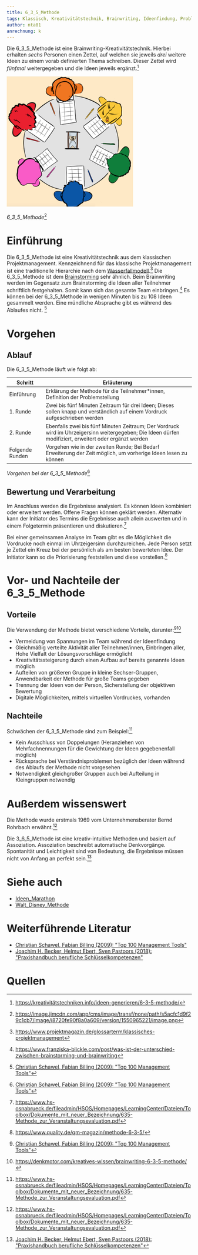 ```yaml
---
title: 6_3_5_Methode
tags: Klassisch, Kreativitätstechnik, Brainwriting, Ideenfindung, Problemlösung
author: nta01
anrechnung: k 
---
```


Die 6_3_5_Methode ist eine Brainwriting-Kreativitätstechnik. Hierbei erhalten *sechs* Personen einen Zettel, auf welchen sie jeweils *drei* weitere Ideen zu einem vorab definierten Thema schreiben. Dieser Zettel wird *fünfmal* weitergegeben und die Ideen jeweils ergänzt.[^1]

![Abbildung](6_3_5_Methode/Bild1.png)

*6_3_5_Methode*[^3]

# Einführung

Die 6_3_5_Methode ist eine Kreativitätstechnik aus dem klassischen Projektmanagement. Kennzeichnend für das klassische Projektmanagement ist eine traditionelle Hierarchie nach dem [Wasserfallmodell](https://www.ionos.de/digitalguide/websites/web-entwicklung/wasserfallmodell/).[^9]
Die 6_3_5_Methode ist dem [Brainstorming](https://en.wiktionary.org/wiki/brainstorming) sehr ähnlich. Beim Brainwriting werden im Gegensatz zum Brainstorming die Ideen aller Teilnehmer schriftlich festgehalten. Somit kann sich das gesamte Team einbringen.[^8] Es können bei der 6_3_5_Methode in wenigen Minuten bis zu 108 Ideen gesammelt werden. Eine mündliche Absprache gibt es während des Ablaufes nicht. [^2]

# Vorgehen

## Ablauf

Die 6_3_5_Methode läuft wie folgt ab:

| Schritt   | Erläuterung | 
| ------------- | ------------- |
| Einführung  | Erklärung der Methode für die Teilnehmer*innen, Definition der Problemstellung  |
| 1. Runde  | Zwei bis fünf Minuten Zeitraum für drei Ideen; Dieses sollen knapp und verständlich auf einem Vordruck aufgeschrieben werden  |
| 2. Runde  | Ebenfalls zwei bis fünf Minuten Zeitraum; Der Vordruck wird im Uhrzeigersinn weitergegeben; Die Ideen dürfen modifiziert, erweitert oder ergänzt werden|
| Folgende Runden| Vorgehen wie in der zweiten Runde; Bei Bedarf Erweiterung der Zeit möglich, um vorherige Ideen lesen zu können |

*Vorgehen bei der 6_3_5_Methode*[^2]

## Bewertung und Verarbeitung

Im Anschluss werden die Ergebnisse analysiert. Es können Ideen kombiniert oder erweitert werden. Offene Fragen können geklärt werden. 
Alternativ kann der Initiator des Termins die Ergebnisse auch allein auswerten und in einem Folgetermin präsentieren und diskutieren.[^6]

Bei einer gemeinsamen Analyse im Team gibt es die Möglichkeit die Vordrucke noch einmal im Uhrzeigersinn durchzureichen. Jede Person setzt je Zettel ein Kreuz bei der persönlich als am besten bewerteten Idee. Der Initiator kann so die Priorisierung feststellen und diese vorstellen.[^7]

# Vor- und Nachteile der 6_3_5_Methode

## Vorteile

Die Verwendung der Methode bietet verschiedene Vorteile, darunter:[^2][^4]

* Vermeidung von Spannungen im Team während der Ideenfindung
* Gleichmäßig verteilte Aktivität aller Teilnehmer/innen, Einbringen aller, Hohe Vielfalt der Lösungsvorschläge ermöglicht
* Kreativitätssteigerung durch einen Aufbau auf bereits genannte Ideen möglich
* Aufteilen von größeren Gruppe in kleine Sechser-Gruppen, Anwendbarkeit der Methode für große Teams gegeben
* Trennung der Ideen von der Person, Sicherstellung der objektiven Bewertung
* Digitale Möglichkeiten, mittels virtuellen Vordruckes, vorhanden

## Nachteile

Schwächen der 6_3_5_Methode sind zum Beispiel:[^6]

* Kein Ausschluss von Doppelungen (Heranziehen von Mehrfachnennungen für die Gewichtung der Ideen gegebenenfall möglich)
* Rücksprache bei Verständnisproblemen bezüglich der Ideen während des Ablaufs der Methode nicht vorgesehen
* Notwendigkeit gleichgroßer Gruppen auch bei Aufteilung in Kleingruppen notwendig

# Außerdem wissenswert

Die Methode wurde erstmals 1969 vom Unternehmensberater Bernd Rohrbach erwähnt.[^6]

Die 3_6_5_Methode ist eine kreativ-intuitive Methoden und basiert auf Assoziation. Assoziation beschreibt automatische Denkvorgänge.
Spontanität und Leichtigkeit sind von Bedeutung, die Ergebnisse müssen nicht von Anfang an perfekt sein.[^5]

# Siehe auch

* [Ideen_Marathon](Ideen_Marathon.md)
* [Walt_Disney_Methode](Walt_Disney_Methode.md)

# Weiterführende Literatur

* [Christian Schawel, Fabian Billing (2009): "Top 100 Management Tools"](https://link.springer.com/content/pdf/10.1007%2F978-3-8349-8185-1.pdf)
* [Joachim H. Becker, Helmut Ebert, Sven Pastoors (2018): "Praxishandbuch berufliche Schlüsselkompetenzen"](https://link.springer.com/content/pdf/10.1007%2F978-3-662-54925-4_11.pdf)

# Quellen

[^1]: https://kreativitätstechniken.info/ideen-generieren/6-3-5-methode/
[^2]: [Christian Schawel, Fabian Billing (2009): "Top 100 Management Tools"](https://link.springer.com/content/pdf/10.1007%2F978-3-8349-8185-1.pdf)
[^3]: https://image.jimcdn.com/app/cms/image/transf/none/path/s5acfc1d9f29c1cb7/image/i8720fe90f8a0a609/version/1550965221/image.png
[^4]: https://denkmotor.com/kreatives-wissen/brainwriting-6-3-5-methode/
[^5]: [Joachim H. Becker, Helmut Ebert, Sven Pastoors (2018): "Praxishandbuch berufliche Schlüsselkompetenzen"](https://link.springer.com/content/pdf/10.1007%2F978-3-662-54925-4_11.pdf)
[^6]: https://www.hs-osnabrueck.de/fileadmin/HSOS/Homepages/LearningCenter/Dateien/Toolbox/Dokumente_mit_neuer_Bezeichnung/635-Methode_zur_Veranstaltungsevaluation.pdf
[^7]: https://www.quality.de/qm-magazin/methode-6-3-5/
[^8]: https://www.franziska-blickle.com/post/was-ist-der-unterschied-zwischen-brainstorming-und-brainwriting
[^9]: https://www.projektmagazin.de/glossarterm/klassisches-projektmanagement

